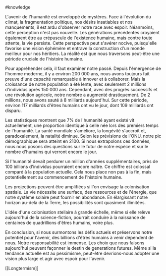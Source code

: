 #knowledge

L'avenir de l'humanité est enveloppé de mystères. 
Face à l'évolution du climat, la fragmentation politique, nos désirs insatiables et nos manquements, il est ardu d'observer notre race avec espoir. 
Néanmoins, cette perception n'est pas nouvelle. 
Les générations précédentes croyaient également être au crépuscule de l'existence humaine, mais contre toute attente, la vie persiste. 
Cette perspective peut s'avérer nocive, puisqu'elle favorise une vision éphémère et entrave la construction d'un monde meilleur pour nos héritiers. 
La réalité est que nous traversons peut-être une période cruciale de l'histoire humaine. 

Pour appréhender cela, il faut examiner notre passé. Depuis l'émergence de l'homme moderne, il y a environ 200 000 ans, nous avons toujours fait preuve d'une capacité remarquable à innover et à collaborer. Mais la croissance de notre population a été lente, avec seulement 2 millions d'individus après 150 000 ans. 
Cependant, avec des progrès successifs et une révolution agricole, notre nombre a augmenté drastiquement. De 2 millions, nous avons sauté à 8 milliards aujourd'hui. Sur cette période, environ 117 milliards d'êtres humains ont vu le jour, dont 109 milliards ont disparu. 

Les statistiques montrent que 7% de l'humanité ayant existé vit actuellement, une proportion identique à celle née lors des premiers temps de l'humanité. 
La santé mondiale s'améliore, la longévité s'accroît et, paradoxalement, la natalité diminue. Selon les prévisions de l'ONU, notre pic démographique sera atteint en 2100. Si nous extrapolons ces données, nous nous posons des questions sur le futur de notre espèce et sur le nombre d'humains qui verront encore le jour.

Si l'humanité devait perdurer un million d'années supplémentaires, près de 100 billions d'individus pourraient encore naître. Ce chiffre est colossal comparé à la population actuelle. Cela nous place non pas à la fin, mais potentiellement au commencement de l'histoire humaine.

Les projections peuvent être amplifiées si l'on envisage la colonisation spatiale. La vie nécessite une surface, des ressources et de l'énergie, que notre système solaire peut fournir en abondance. En élargissant notre horizon au-delà de la Terre, les possibilités sont quasiment illimitées. 

L'idée d'une colonisation stellaire à grande échelle, même si elle relève aujourd'hui de la science-fiction, pourrait conduire à la naissance de centaines de quadrillions d'êtres humains, voire plus. 

En conclusion, si nous surmontons les défis actuels et préservons notre potentiel pour l'avenir, des billions d'êtres humains à venir dépendent de nous. Notre responsabilité est immense. Les choix que nous faisons aujourd'hui peuvent façonner le destin de generations futures. Même si la tendance actuelle est au pessimisme, peut-être devrions-nous adopter une vision plus large et agir avec espoir pour l'avenir.

[[Longtermism]]
